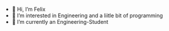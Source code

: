 - 👋 Hi, I’m Felix
- 👀 I’m interested in Engineering and a liitle bit of programming
- 🌱 I’m currently an Engineering-Student

<!---
FlHlf97/FlHlf97 is a ✨ special ✨ repository because its `README.md` (this file) appears on your GitHub profile.
You can click the Preview link to take a look at your changes.
--->
